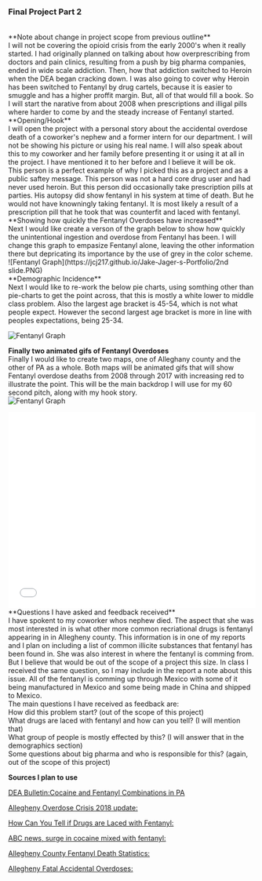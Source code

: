 ### **Final Project Part 2** 
<br/>
**Note about change in project scope from previous outline**<br/>
I will not be covering the opioid crisis from the early 2000's when it really started. I had originally planned on talking about how overprescribing from doctors and pain clinics, resulting from a push by big pharma companies, ended in wide scale addiction. Then, how that addiction switched to Heroin when the DEA began cracking down. I was also going to cover why Heroin has been switched to Fentanyl by drug cartels, because it is easier to smuggle and has a higher proffit margin. But, all of that would fill a book. So I will start the narative from about 2008 when prescriptions and illigal pills where harder to come by and the steady increase of Fentanyl started.
**Opening/Hook**<br/>
I will open the project with a personal story about the accidental overdose death of a coworker's nephew and a former intern for our department. I will not be showing his picture or using his real name. I will also speak about this to my coworker and her family before presenting it or using it at all in the project. I have mentioned it to her before and I believe it will be ok. <br/>
This person is a perfect example of why I picked this as a project and as a public saftey message. This person was not a hard core drug user and had never used heroin. But this person did occasionally take prescription pills at parties. His autopsy did show fentanyl in his system at time of death. But he would not have knowningly taking fentanyl. It is most likely a result of a prescription pill that he took that was counterfit and laced with fentanyl. <br/>
**Showing how quickly the Fentanyl Overdoses have increased**<br/>
Next I would like create a verson of the graph below to show how quickly the unintentional ingestion and overdose from Fentanyl has been. I will change this graph to empasize Fentanyl alone, leaving the other information there but depricating its importance by the use of grey in the color scheme.<br/>
![Fentanyl Graph](https://jcj217.github.io/Jake-Jager-s-Portfolio/2nd slide.PNG)<br/>
**Demographic Incidence**<br/>
Next I would like to re-work the below pie charts, using somthing other than pie-charts to get the point across, that this is mostly a white lower to middle class problem. Also the largest age bracket is 45-54, which is not what people expect. However the second largest age bracket is more in line with peoples expectations, being 25-34.<br/>

![Fentanyl Graph](https://jcj217.github.io/Jake-Jager-s-Portfolio/Demographics.PNG)<br/>

**Finally two animated gifs of Fentanyl Overdoses**<br/>
Finally I would like to create two maps, one of Alleghany county and the other of PA as a whole. Both maps will be animated gifs that will show Fentanyl overdose deaths from 2008 through 2017 with increasing red to illustrate the point. This will be the main backdrop I will use for my 60 second pitch, along with my hook story.<br/>
![Fentanyl Graph](https://jcj217.github.io/Jake-Jager-s-Portfolio/mapalleg.jpg)<br/>

<iframe title="Opioid Deaths" aria-label="USA pennsylvania counties choropleth map" id="datawrapper-chart-jAO5s" src="//datawrapper.dwcdn.net/jAO5s/1/" scrolling="no" frameborder="0" style="width: 0; min-width: 100% !important; border: none;" height="400"></iframe><script type="text/javascript">!function(){"use strict";window.addEventListener("message",function(a){if(void 0!==a.data["datawrapper-height"])for(var e in a.data["datawrapper-height"]){var t=document.getElementById("datawrapper-chart-"+e)||document.querySelector("iframe[src*='"+e+"']");t&&(t.style.height=a.data["datawrapper-height"][e]+"px")}})}();</script>

<br/>
**Questions I have asked and feedback received**<br/>
I have spokent to my coworker whos nephew died. The aspect that she was most interested in is what other more common recriational drugs is fentanyl appearing in in Allegheny county. This information is in one of my reports and I plan on including a list of common illicite substances that fentanyl has been found in. She was also interest in where the fentanyl is comming from. But I believe that would be out of the scope of a project this size. In class I received the same question, so I may include in the report a note about this issue. All of the fentanyl is comming up through Mexico with some of it being manufactured in Mexico and some being made in China and shipped to Mexico.<br/>
The main questions I have received as feedback are:<br/>
How did this problem start? (out of the scope of this project)<br/>
What drugs are laced with fentanyl and how can you tell? (I will mention that)<br/>
What group of people is mostly effected by this? (I will answer that in the demographics section)<br/>
Some questions about big pharma and who is responsible for this? (again, out of the scope of this project)

**Sources I plan to use**<br/>

[DEA Bulletin:Cocaine and Fentanyl Combinations in PA ](https://www.dea.gov/sites/default/files/2018-07/BUL-061-18%20Cocaine%20Fentanyl%20Combination%20in%20Pennsylvania%20--%20UNCLASSIFIED.PDF)<br/>  

[Allegheny Overdose Crisis 2018 update:](https://www.overdosefreepa.pitt.edu/wp-content/uploads/2018/09/KarlWilliama_Summer-Conference2018.pdf)<br/>  

[How Can You Tell if Drugs are Laced with Fentanyl:](https://oceanbreezerecovery.org/opioids/fentanyl/laced/)<br/>  

[ABC news, surge in cocaine mixed with fentanyl:](https://abcnews.go.com/US/crisis-surge-cocaine-mixed-fentanyl-communities-law-enforcement/story?id=63846815)<br/> 

[Allegheny County Fentanyl Death Statistics:](https://www.livestories.com/statistics/pennsylvania/allegheny-county-fentanyl-deaths-mortality)<br/>
  
[Allegheny Fatal Accidental Overdoses:](https://catalog.data.gov/dataset/allegheny-county-fatal-accidental-overdoses#sec-dates)<br/>
